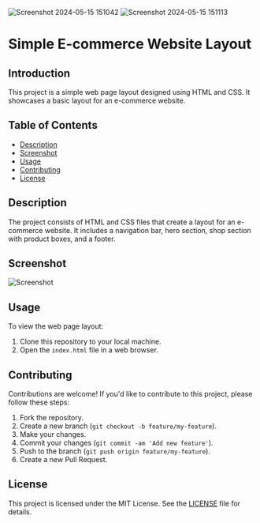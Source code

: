 ![Screenshot 2024-05-15 151042](https://github.com/ShubhamPatilSp/Amazon-Clone/assets/122681369/cd749690-0c3c-42bd-8978-7e3e77ef1b44)
![Screenshot 2024-05-15 151113](https://github.com/ShubhamPatilSp/Amazon-Clone/assets/122681369/f0e4a90f-7e19-4dc7-843c-cc94a2c538e4)

# Simple E-commerce Website Layout

## Introduction
This project is a simple web page layout designed using HTML and CSS. It showcases a basic layout for an e-commerce website.

## Table of Contents
- [Description](#description)
- [Screenshot](#screenshot)
- [Usage](#usage)
- [Contributing](#contributing)
- [License](#license)

## Description
The project consists of HTML and CSS files that create a layout for an e-commerce website. It includes a navigation bar, hero section, shop section with product boxes, and a footer.

## Screenshot
![Screenshot](screenshot.png)

## Usage
To view the web page layout:
1. Clone this repository to your local machine.
2. Open the `index.html` file in a web browser.

## Contributing
Contributions are welcome! If you'd like to contribute to this project, please follow these steps:
1. Fork the repository.
2. Create a new branch (`git checkout -b feature/my-feature`).
3. Make your changes.
4. Commit your changes (`git commit -am 'Add new feature'`).
5. Push to the branch (`git push origin feature/my-feature`).
6. Create a new Pull Request.

## License
This project is licensed under the MIT License. See the [LICENSE](LICENSE) file for details.

